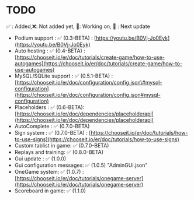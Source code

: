 # TODO



✅ : Added,❌: Not added yet, 👷: Working on, 📩 : Next update

* Podium support :  ✅ \(0.3-BETA\) : [https://youtu.be/B0Vj-Jo0Eyk](https://youtu.be/B0Vj-Jo0Eyk)
* Auto hosting : ✅ \(0.4-BETA\) : [https://chooseit.io/er/doc/tutorials/create-game/how-to-use-autogames](https://chooseit.io/er/doc/tutorials/create-game/how-to-use-autogames)
* MySQL/SQLite support : ✅ \(0.5.1-BETA\) : [https://chooseit.io/er/doc/configuration/config.json\#mysql-configuration](https://chooseit.io/er/doc/configuration/config.json#mysql-configuration)
* Placeholders : ✅ \(0.6-BETA\): [https://chooseit.io/er/doc/dependencies/placeholderapi](https://chooseit.io/er/doc/dependencies/placeholderapi)
* AutoComplete : ✅ \(0.7.0-BETA\)
* Sign system : ✅ \(0.7.0-BETA\) : [https://chooseit.io/er/doc/tutorials/how-to-use-signs](https://chooseit.io/er/doc/tutorials/how-to-use-signs)
* Custom tablist in game: ✅ \(0.7.0-BETA\)
* Replays and training: ✅ \(0.8.0-BETA\)
* Gui update :  ✅ \(1.0.0\)
* Gui configuration messages: ✅ \(1.0.5\)  "AdminGUI.json"
* OneGame system: ✅ \(1.0.7\) : [https://chooseit.io/er/doc/tutorials/onegame-server](https://chooseit.io/er/doc/tutorials/onegame-server)
* Scoreboard in game: ✅  \(1.1.0\)

